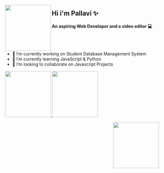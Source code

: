 



<p><img align="left" src="https://media0.giphy.com/media/AqcfW6opza0r1eznPc/giphy.gif?cid=790b761110536131319f050d455bb43990ddc15b21a7e526&rid=giphy.gif&ct=s" width="150" height="150">
<h2 align="left">Hi i'm Pallavi &#10024</h2>
<h4 align ="left">An aspiring Web Developer and a video editor &#128187</h4></p>
</br>
</br>




 - 🔭 I’m currently working on Student Database Management System
 - 🌱 I’m currently learning JavaScript & Python
 - 👀 I’m looking to collaborate on Javascript Projects

<div>
  <a href="https://github.com/mayaralbueno">
  <img height="150em" src="https://github-readme-stats.vercel.app/api?username=PallaviSrivastavaa&show_icons=true&theme=radical&include_all_commits=true&count_private=true"/>
  <img height="150em" src="https://github-readme-stats.vercel.app/api/top-langs/?username=PallaviSrivastavaa&layout=compact&langs_count=7&theme=radical"/>
   <p><img align="right" src="https://media1.giphy.com/media/24b8vkacKFitXv9Qq1/giphy.gif?cid=ecf05e474akm784uv7sz20yz6tyqyjy2gg39932ts0ntteyk&rid=giphy.gif&ct=s" width="150" height="150">
</div>  
